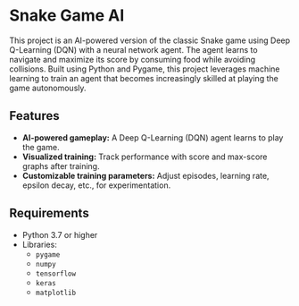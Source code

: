 # Snake Game AI

This project is an AI-powered version of the classic Snake game using Deep Q-Learning (DQN) with a neural network agent. The agent learns to navigate and maximize its score by consuming food while avoiding collisions. Built using Python and Pygame, this project leverages machine learning to train an agent that becomes increasingly skilled at playing the game autonomously.

## Features
- **AI-powered gameplay:** A Deep Q-Learning (DQN) agent learns to play the game.
- **Visualized training:** Track performance with score and max-score graphs after training.
- **Customizable training parameters:** Adjust episodes, learning rate, epsilon decay, etc., for experimentation.

## Requirements
- Python 3.7 or higher
- Libraries: 
  - `pygame`
  - `numpy`
  - `tensorflow`
  - `keras`
  - `matplotlib`


